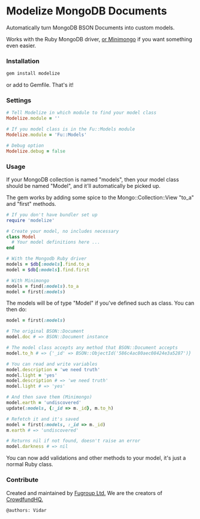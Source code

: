 # Modelize MongoDB Documents
Automatically turn MongoDB BSON Documents into custom models.

Works with the Ruby MongoDB driver, [or Minimongo](https://github.com/fugroup/minimongo) if you want something even easier.

### Installation
```ruby
gem install modelize
```
or add to Gemfile. That's it!

### Settings
```ruby
# Tell Modelize in which module to find your model class
Modelize.module = ''

# If you model class is in the Fu::Models module
Modelize.module = 'Fu::Models'

# Debug option
Modelize.debug = false
```

### Usage
If your MongoDB collection is named "models", then your model class should be named "Model", and it'll automatically be picked up.

The gem works by adding some spice to the Mongo::Collection::View "to_a" and "first" methods.

```ruby
# If you don't have bundler set up
require 'modelize'

# Create your model, no includes necessary
class Model
  # Your model definitions here ...
end

# With the Mongodb Ruby driver
models = $db[:models].find.to_a
model = $db[:models].find.first

# With Minimongo
models = find(:models).to_a
model = first(:models)
```
The models will be of type "Model" if you've defined such as class. You can then do:
```ruby
model = first(:models)

# The original BSON::Document
model.doc # => BSON::Document instance

# The model class accepts any method that BSON::Document accepts
model.to_h # => {'_id' => BSON::ObjectId('586c4ac80aec08424e3a5287')}

# You can read and write variables
model.description = 'we need truth'
model.light = 'yes'
model.description # => 'we need truth'
model.light # => 'yes'

# And then save them (Minimongo)
model.earth = 'undiscovered'
update(:models, {:_id => m._id}, m.to_h)

# Refetch it and it's saved
model = first(:models, :_id => m._id)
m.earth # => 'undiscovered'

# Returns nil if not found, doesn't raise an error
model.darkness # => nil
```
You can now add validations and other methods to your model, it's just a normal Ruby class.

### Contribute
Created and maintained by [Fugroup Ltd.](https://www.fugroup.net) We are the creators of [CrowdfundHQ.](https://crowdfundhq.com)

`@authors: Vidar`
